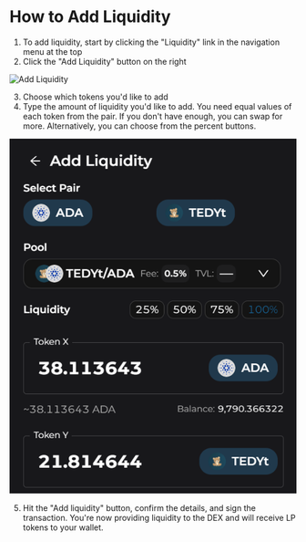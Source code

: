 # How to Add Liquidity

1. To add liquidity, start by clicking the "Liquidity" link in the navigation menu at the top
2. Click the "Add Liquidity" button on the right

![Add Liquidity](./img/Liquidity.webp)

3. Choose which tokens you'd like to add
4. Type the amount of liquidity you'd like to add. You need equal values of each token from the pair. If you don't have enough, you can swap for more. Alternatively, you can choose from the percent buttons. 

![Add Liquidity](./img/Liquidity-Pair.webp)

5. Hit the "Add liquidity" button, confirm the details, and sign the transaction. You're now providing liquidity to the DEX and will receive LP tokens to your wallet. 

